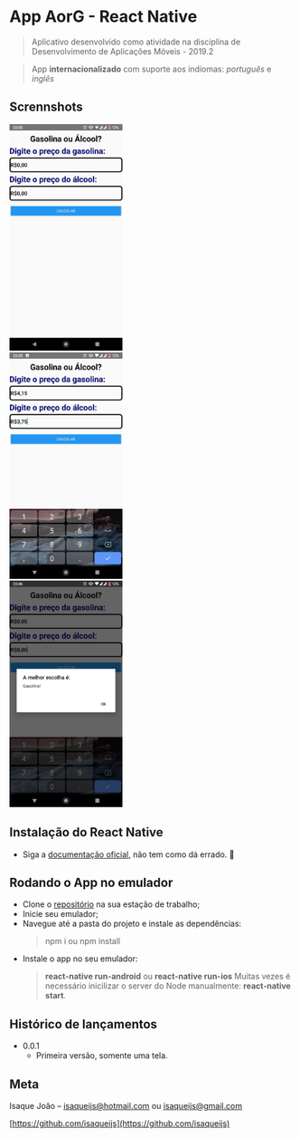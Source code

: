 # App AorG - React Native
> Aplicativo desenvolvido como atividade na disciplina de Desenvolvimento de Aplicações Móveis - 2019.2

> App **internacionalizado** com suporte aos indiomas: _português_ e _inglês_

## Scrennshots

<div>
<img src="01.jpeg" height="400" width="200" />
</div>
<div>
<img src="02.jpeg" height="400" width="200" />
</div>
<div>
<img src="03.jpeg" height="400" width="200" />
</div>


## Instalação do React Native

  - Siga a [documentação oficial](https://facebook.github.io/react-native/docs/getting-started), não tem como dá errado. :speak_no_evil:

## Rodando o App no emulador

  - Clone o [repositório](https://github.com/isaqueijs/App_Gasolina_ou_Alcool) na sua estação de trabalho;
  - Inicie seu emulador;
  - Navegue até a pasta do projeto e instale as dependências:
    > npm i ou npm install
  - Instale o app no seu emulador:
    > **react-native run-android** ou **react-native run-ios**
      > Muitas vezes é necessário inicilizar o server do Node manualmente: **react-native start**.

## Histórico de lançamentos
* 0.0.1
    * Primeira versão, somente uma tela.

## Meta

Isaque João – isaqueijs@hotmail.com ou isaqueijs@gmail.com

[https://github.com/isaqueijs](https://github.com/isaqueijs)
